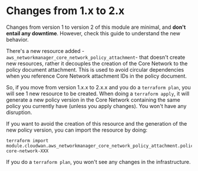 # Changes from 1.x to 2.x

Changes from version 1 to version 2 of this module are minimal, and **don't entail any downtime**. However, check this guide to understand the new behavior.

There's a new resource added -  `aws_networkmanager_core_network_policy_attachment`- that doesn't create new resources, rather it decouples the creation of the Core Network to the policy document attachment. This is used to avoid circular dependencies when you reference Core Network attachment IDs in the policy document.

So, if you move from version 1.x.x to 2.x.x and you do a `terraform plan`, you will see 1 new resource to be created. When doing a `terraform apply`, it will generate a new policy version in the Core Network containing the same policy you currently have (unless you apply changes). You won't have any disruption.

If you want to avoid the creation of this resource and the generation of the new policy version, you can import the resource by doing:

```
terraform import module.cloudwan.aws_networkmanager_core_network_policy_attachment.policy_attachment core-network-XXX
```

If you do a `terraform plan`, you won't see any changes in the infrastructure.